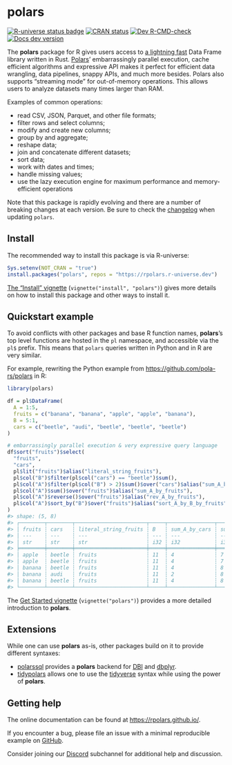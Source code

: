 
<!-- README.md is generated from README.Rmd. Please edit that file -->

# polars

<!-- badges: start -->

[![R-universe status
badge](https://rpolars.r-universe.dev/badges/polars)](https://rpolars.r-universe.dev)
[![CRAN
status](https://www.r-pkg.org/badges/version/polars)](https://CRAN.R-project.org/package=polars)
[![Dev
R-CMD-check](https://github.com/pola-rs/r-polars/actions/workflows/check.yaml/badge.svg)](https://github.com/pola-rs/r-polars/actions/workflows/check.yaml)
[![Docs dev
version](https://img.shields.io/badge/docs-dev-blue.svg)](https://rpolars.github.io)
<!-- badges: end -->

The **polars** package for R gives users access to [a lightning
fast](https://duckdblabs.github.io/db-benchmark/) Data Frame library
written in Rust. [Polars](https://www.pola.rs/)’ embarrassingly parallel
execution, cache efficient algorithms and expressive API makes it
perfect for efficient data wrangling, data pipelines, snappy APIs, and
much more besides. Polars also supports “streaming mode” for
out-of-memory operations. This allows users to analyze datasets many
times larger than RAM.

Examples of common operations:

- read CSV, JSON, Parquet, and other file formats;
- filter rows and select columns;
- modify and create new columns;
- group by and aggregate;
- reshape data;
- join and concatenate different datasets;
- sort data;
- work with dates and times;
- handle missing values;
- use the lazy execution engine for maximum performance and
  memory-efficient operations

Note that this package is rapidly evolving and there are a number of
breaking changes at each version. Be sure to check the
[changelog](https://rpolars.github.io/NEWS.html) when updating `polars`.

## Install

The recommended way to install this package is via R-universe:

``` r
Sys.setenv(NOT_CRAN = "true")
install.packages("polars", repos = "https://rpolars.r-universe.dev")
```

[The “Install”
vignette](https://rpolars.github.io/vignettes/install.html)
(`vignette("install", "polars")`) gives more details on how to install
this package and other ways to install it.

## Quickstart example

To avoid conflicts with other packages and base R function names,
**polars**’s top level functions are hosted in the `pl` namespace, and
accessible via the `pl$` prefix. This means that `polars` queries
written in Python and in R are very similar.

For example, rewriting the Python example from
<https://github.com/pola-rs/polars> in R:

``` r
library(polars)

df = pl$DataFrame(
  A = 1:5,
  fruits = c("banana", "banana", "apple", "apple", "banana"),
  B = 5:1,
  cars = c("beetle", "audi", "beetle", "beetle", "beetle")
)

# embarrassingly parallel execution & very expressive query language
df$sort("fruits")$select(
  "fruits",
  "cars",
  pl$lit("fruits")$alias("literal_string_fruits"),
  pl$col("B")$filter(pl$col("cars") == "beetle")$sum(),
  pl$col("A")$filter(pl$col("B") > 2)$sum()$over("cars")$alias("sum_A_by_cars"),
  pl$col("A")$sum()$over("fruits")$alias("sum_A_by_fruits"),
  pl$col("A")$reverse()$over("fruits")$alias("rev_A_by_fruits"),
  pl$col("A")$sort_by("B")$over("fruits")$alias("sort_A_by_B_by_fruits")
)
#> shape: (5, 8)
#> ┌────────┬────────┬───────────────────────┬─────┬───────────────┬─────────────────┬─────────────────┬───────────────────────┐
#> │ fruits ┆ cars   ┆ literal_string_fruits ┆ B   ┆ sum_A_by_cars ┆ sum_A_by_fruits ┆ rev_A_by_fruits ┆ sort_A_by_B_by_fruits │
#> │ ---    ┆ ---    ┆ ---                   ┆ --- ┆ ---           ┆ ---             ┆ ---             ┆ ---                   │
#> │ str    ┆ str    ┆ str                   ┆ i32 ┆ i32           ┆ i32             ┆ i32             ┆ i32                   │
#> ╞════════╪════════╪═══════════════════════╪═════╪═══════════════╪═════════════════╪═════════════════╪═══════════════════════╡
#> │ apple  ┆ beetle ┆ fruits                ┆ 11  ┆ 4             ┆ 7               ┆ 4               ┆ 4                     │
#> │ apple  ┆ beetle ┆ fruits                ┆ 11  ┆ 4             ┆ 7               ┆ 3               ┆ 3                     │
#> │ banana ┆ beetle ┆ fruits                ┆ 11  ┆ 4             ┆ 8               ┆ 5               ┆ 5                     │
#> │ banana ┆ audi   ┆ fruits                ┆ 11  ┆ 2             ┆ 8               ┆ 2               ┆ 2                     │
#> │ banana ┆ beetle ┆ fruits                ┆ 11  ┆ 4             ┆ 8               ┆ 1               ┆ 1                     │
#> └────────┴────────┴───────────────────────┴─────┴───────────────┴─────────────────┴─────────────────┴───────────────────────┘
```

The [Get Started
vignette](https://rpolars.github.io/vignettes/polars.html)
(`vignette("polars")`) provides a more detailed introduction to
**polars**.

## Extensions

While one can use **polars** as-is, other packages build on it to
provide different syntaxes:

- [polarssql](https://rpolars.github.io/r-polarssql/) provides a
  **polars** backend for [DBI](https://dbi.r-dbi.org/) and
  [dbplyr](https://dbplyr.tidyverse.org/).
- [tidypolars](https://tidypolars.etiennebacher.com/) allows one to use
  the [tidyverse](https://www.tidyverse.org/) syntax while using the
  power of **polars**.

## Getting help

The online documentation can be found at <https://rpolars.github.io/>.

If you encounter a bug, please file an issue with a minimal reproducible
example on [GitHub](https://github.com/pola-rs/r-polars/issues).

Consider joining our [Discord](https://discord.com/invite/4UfP5cfBE7)
subchannel for additional help and discussion.
